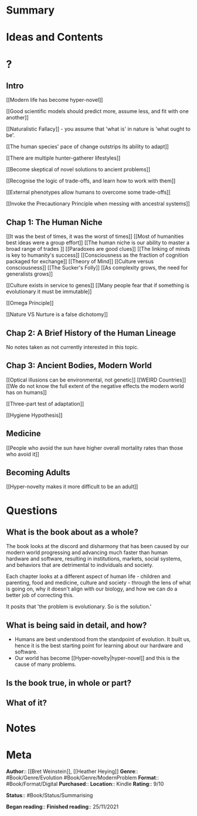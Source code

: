 		
# Summary

# Ideas and Contents

# ?



## Intro
[[Modern life has become hyper-novel]]

[[Good scientific models should predict more, assume less, and fit with one another]]

[[Naturalistic Fallacy]] - you assume that 'what is' in nature is 'what ought to be'.

[[The human species' pace of change outstrips its ability to adapt]]

[[There are multiple hunter-gatherer lifestyles]]

[[Become skeptical of novel solutions to ancient problems]]

[[Recognise the logic of trade-offs, and learn how to work with them]]

[[External phenotypes allow humans to overcome some trade-offs]]

[[Invoke the Precautionary Principle when messing with ancestral systems]]


## Chap 1: The Human Niche 

[[It was the best of times, it was the worst of times]]
[[Most of humanities best ideas were a group effort]]
[[The human niche is our ability to master a broad range of trades ]]
[[Paradoxes are good clues]]
[[The linking of minds is key to humanity's success]]
[[Consciousness as the fraction of cognition packaged for exchange]]
[[Theory of Mind]]
[[Culture versus consciousness]]
[[The Sucker's Folly]]
[[As complexity grows, the need for generalists grows]]


[[Culture exists in service to genes]]
[[Many people fear that if something is evolutionary it must be immutable]]

[[Omega Principle]]

[[Nature VS Nurture is a false dichotomy]]


## Chap 2: A Brief History of the Human Lineage

No notes taken as not currently interested in this topic.

## Chap 3: Ancient Bodies, Modern World
[[Optical illusions can be environmental, not genetic]]
[[WEIRD Countries]]
[[We do not know the full extent of the negative effects the modern world has on humans]]


[[Three-part test of adaptation]]

[[Hygiene Hypothesis]]


## Medicine

[[People who avoid the sun have higher overall mortality rates than those who avoid it]]


## Becoming Adults
[[Hyper-novelty makes it more difficult to be an adult]]

# Questions
## What is the book about as a whole?
The book looks at the discord and disharmony that has been caused by our modern world progressing and advancing much faster than human hardware and software, resulting in institutions, markets, social systems, and behaviors that are detrimental to individuals and society. 

Each chapter looks at a different aspect of human life - children and parenting, food and medicine, culture and society - through the lens of what is going on, why it doesn't align with our biology, and how we can do a better job of correcting this. 

It posits that 'the problem is evolutionary. So is the solution.' 

## What is being said in detail, and how?
- Humans are best understood from the standpoint of evolution. It built us, hence it is the best starting point for learning about our hardware and software.
- Our world has become [[Hyper-novelty|hyper-novel]] and this is the cause of many problems.

## Is the book true, in whole or part?


## What of it?

# Notes

# Meta
**Author**:: [[Bret Weinstein]], [[Heather Heying]]
**Genre**:: #Book/Genre/Evolution #Book/Genre/ModernProblem
**Format**:: #Book/Format/Digital
**Purchased**:: 
**Location**:: Kindle
**Rating**:: 9/10

**Status**:: #Book/Status/Summarising 

**Began reading**:: 
**Finished reading**:: 25/11/2021